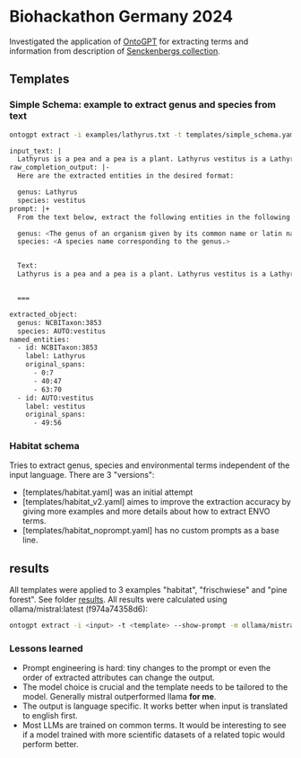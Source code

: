 # Biohackathon Germany 2024

Investigated the application of [OntoGPT](https://github.com/monarch-initiative/ontogpt) for extracting terms and information from description of [Senckenbergs collection](https://search.senckenberg.de/).

## Templates

### Simple Schema: example to extract genus and species from text

```bash
ontogpt extract -i examples/lathyrus.txt -t templates/simple_schema.yaml -m ollama/llama3

input_text: |
  Lathyrus is a pea and a pea is a plant. Lathyrus vestitus is a Lathyrus.
raw_completion_output: |-
  Here are the extracted entities in the desired format:

  genus: Lathyrus
  species: vestitus
prompt: |+
  From the text below, extract the following entities in the following format:

  genus: <The genus of an organism given by its common name or latin name>
  species: <A species name corresponding to the genus.>


  Text:
  Lathyrus is a pea and a pea is a plant. Lathyrus vestitus is a Lathyrus.


  ===

extracted_object:
  genus: NCBITaxon:3853
  species: AUTO:vestitus
named_entities:
  - id: NCBITaxon:3853
    label: Lathyrus
    original_spans:
      - 0:7
      - 40:47
      - 63:70
  - id: AUTO:vestitus
    label: vestitus
    original_spans:
      - 49:56

```

### Habitat schema

Tries to extract genus, species and environmental terms independent of the input language.
There are 3 "versions":

- [templates/habitat.yaml] was an initial attempt
- [templates/habitat_v2.yaml] aimes to improve the extraction accuracy by giving more examples
and more details about how to extract ENVO terms.
- [templates/habitat_noprompt.yaml] has no custom prompts as a base line.

## results

All templates were applied to 3 examples "habitat", "frischwiese" and "pine forest". See folder [results](results).
All results were calculated using ollama/mistral:latest (f974a74358d6):

```bash
ontogpt extract -i <input> -t <template> --show-prompt -m ollama/mistral -o <output>
```

### Lessons learned

- Prompt engineering is hard: tiny changes to the prompt or even the order of extracted attributes can change the output.
- The model choice is crucial and the template needs to be tailored to the model. Generally mistral outperformed llama **for me**.
- The output is language specific. It works better when input is translated to english first.
- Most LLMs are trained on common terms. It would be interesting to see if a model trained with more scientific datasets of a related topic would perform better.
